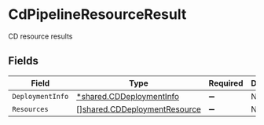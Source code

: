 # CdPipelineResourceResult

CD resource results


## Fields

| Field                                                                        | Type                                                                         | Required                                                                     | Description                                                                  |
| ---------------------------------------------------------------------------- | ---------------------------------------------------------------------------- | ---------------------------------------------------------------------------- | ---------------------------------------------------------------------------- |
| `DeploymentInfo`                                                             | [*shared.CDDeploymentInfo](../../models/shared/cddeploymentinfo.md)          | :heavy_minus_sign:                                                           | N/A                                                                          |
| `Resources`                                                                  | [][shared.CDDeploymentResource](../../models/shared/cddeploymentresource.md) | :heavy_minus_sign:                                                           | N/A                                                                          |